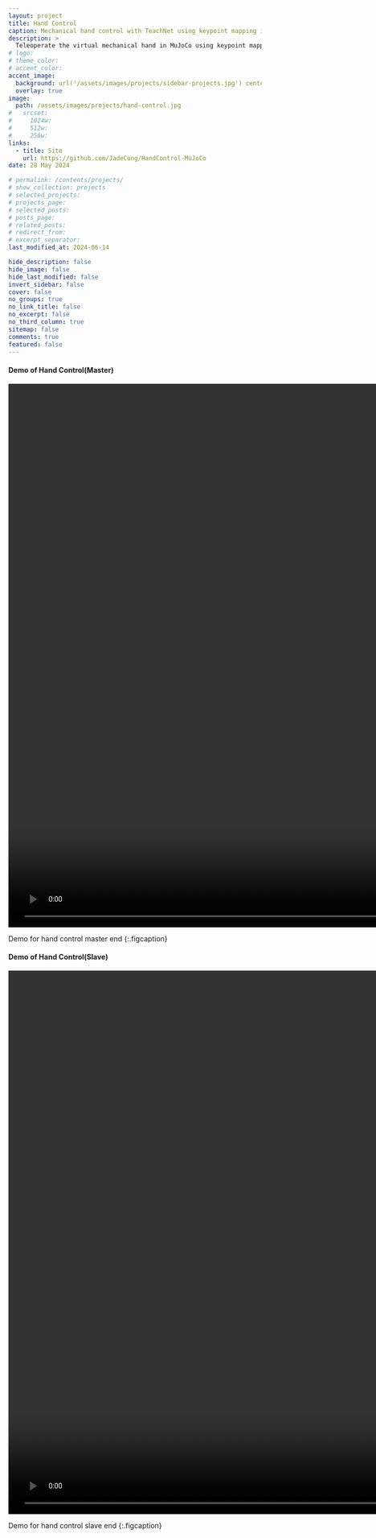 ```yaml
---
layout: project
title: Hand Control
caption: Mechanical hand control with TeachNet using keypoint mapping in MuJoCo
description: >
  Teleoperate the virtual mechanical hand in MuJoCo using keypoint mapping based on live depth stream of user's hand.
# logo:
# theme_color:
# accent_color:
accent_image:
  background: url('/assets/images/projects/sidebar-projects.jpg') center/cover
  overlay: true
image:
  path: /assets/images/projects/hand-control.jpg
#   srcset:
#     1024w:
#     512w:
#     256w:
links:
  - title: Site
    url: https://github.com/JadeCong/HandControl-MuJoCo
date: 28 May 2024

# permalink: /contents/projects/
# show_collection: projects
# selected_projects:
# projects_page:
# selected_posts:
# posts_page:
# related_posts:
# redirect_from:
# excerpt_separator:
last_modified_at: 2024-06-14

hide_description: false
hide_image: false
hide_last_modified: false
invert_sidebar: false
cover: false
no_groups: true
no_link_title: false
no_excerpt: false
no_third_column: true
sitemap: false
comments: true
featured: false
---
```


#### Demo of Hand Control(Master)

<video id="video" width="1920" height="1080" controls="" preload="auto" autoplay="true" loop="true" poster="">
  <source id="mp4" src="../../../assets/videos/projects/hand-control-master.mp4" type="video/mp4">
</video>

Demo for hand control master end
{:.figcaption}

#### Demo of Hand Control(Slave)

<video id="video" width="1920" height="1080" controls="" preload="auto" autoplay="true" loop="true" poster="">
  <source id="mp4" src="../../../assets/videos/projects/hand-control-slave.mp4" type="video/mp4">
</video>

Demo for hand control slave end
{:.figcaption}
